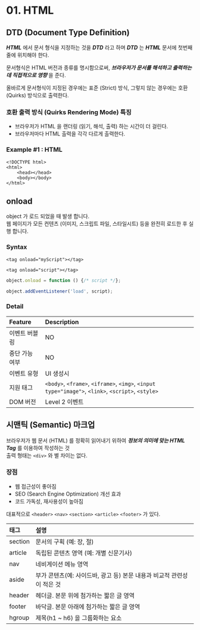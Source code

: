 # 01. HTML

## DTD \(Document Type Definition\)

_**HTML**_ 에서 문서 형식을 지정하는 것을 _**DTD**_ 라고 하며 _**DTD**_ 는 _**HTML**_ 문서에 첫번째 줄에 위치해야 한다.

문서형식은 HTML 버전과 종류를 명시함으로써, _**브라우저가 문서를 해석하고 출력하는데 직접적으로 영향**_ 을 준다. 

올바르게 문서형식이 지정된 경우에는 표준 \(Strict\) 방식, 그렇지 않는 경우에는 호환 \(Quirks\) 방식으로 출력한다.

### 호환 출력 방식 \(Quirks Rendering Mode\) 특징 

* 브라우저가 HTML 을 랜더링 \(읽기, 해석, 출력\) 하는 시간이 더 걸린다.
* 브라우저마다 HTML 출력을 각각 다르게 출력한다.

### Example #1 : HTML

```markup
<!DOCTYPE html>
<html>
    <head></head>
    <body></body>
</html>
```

## onload

object 가 로드 되었을 때 발생 합니다.  
웹 페이지가 모든 컨텐츠 \(이미지, 스크립트 파일, 스타일시트\) 등을 완전히 로드한 후 실행 합니다.

### Syntax

```markup
<tag onload="myScript"></tag>
```

```markup
<tag onload="script"></tag>
```

```javascript
object.onload = function () {/* script */};
```

```javascript
object.addEventListener('load', script);
```

### Detail

| Feature | Description |
| :--- | :--- |
| 이벤트 버블링 | NO |
| 중단 가능 여부 | NO |
| 이벤트 유형 | UI 생성시 |
| 지원 태그 | `<body>`, `<frame>`, `<iframe>`, `<img>`, `<input type="image">`, `<link>`, `<script>`, `<style>`  |
| DOM 버전 | Level 2 이벤트 |

## 시맨틱 \(Semantic\) 마크업

브라우저가 웹 문서 \(HTML\) 를 정확히 읽어내기 위하여 _**정보의 의미에 맞는 HTML Tag**_ 를 이용하여 작성하는 것  
출력 형태는 `<div>` 와 별 차이는 없다.

### 장점

* 웹 접근성이 좋아짐
* SEO \(Search Engine Optimization\) 개선 효과
* 코드 가독성, 재사용성이 높아짐

대표적으로 `<header>` `<nav>` `<section>` `<article>` `<footer>` 가 있다.

| 태그 | 설명 |
| :--- | :--- |
| section | 문서의 구획 \(예: 장, 절\) |
| article | 독립된 콘텐츠 영역 \(예: 개별 신문기사\) |
| nav | 네비게이션 메뉴 영역 |
| aside | 부가 콘텐츠\(예: 사이드바, 광고 등\) 본문 내용과 비교적 관련성이 적은 것 |
| header | 헤더글. 본문 위에 첨가하는 짧은 글 영역 |
| footer | 바닥글. 본문 아래에 첨가하는 짧은 글 영역 |
| hgroup | 제목\(h1 ~ h6\) 을 그룹화하는 요소 |